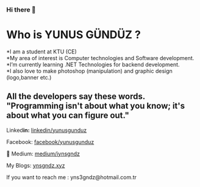 ### Hi there 👋
<h1>Who is YUNUS GÜNDÜZ ?</h1>
<p>*I am a student at KTU (CE) 
 <br>*My area of interest is Computer technologies and Software development.
<br> *I’m currently learning .NET Technologies for backend development.<br>
 *I also love to make photoshop (manipulation) and graphic design (logo,banner etc.) 
<h2>All the developers say these words.<br>
 "Programming isn't about what you know; it's about what you can figure out."</h2>

<p>Linked<b>in:</b> <a href="https://www.linkedin.com/in/yunusgunduz/">linkedin/yunusgunduz</a></p>
<p>Facebook:   <a href="http://fb.com/gndzyunus">facebook/yunusgunduz</a></p>
<p> 💬 Medium: <a href="https://medium.com/@iynsgndz">medium/iynsgndz</a></p>
<p>My Blogs:  <a href="http://ynsgndz.xyz/">ynsgndz.xyz</a></p>
<p> If you want to reach me : yns3gndz@hotmail.com.tr</p>
<!--
**ynsgndz/ynsgndz** is a ✨ _special_ ✨ repository because its `README.md` (this file) appears on your GitHub profile.

Here are some ideas to get you started:

- 🔭 I’m currently working on ...
- 🌱 I’m currently learning ...
- 👯 I’m looking to collaborate on ...
- 🤔 I’m looking for help with ...
- 💬 Ask me about ...
- 📫 How to reach me: ...
- 😄 Pronouns: ...
-  Fun fact: ...
-->
